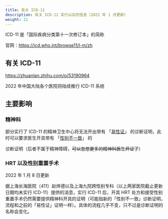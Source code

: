 ```yaml
---
title: 有关 ICD-11
description: 有关 ICD-11 实行以后的信息（2022 年 1 月更新）
weight: 21
---
```


ICD-11 是「国际疾病分类第十一次修订本」的简称

官网：<https://icd.who.int/browse11/l-m/zh>

## 有关 ICD-11

<https://zhuanlan.zhihu.com/p/53190964>

2022 年中国大陆各个医院将陆续推行 ICD-11 系统

## 主要影响

### 精神科

部分实行了 ICD-11 的精神卫生中心将无法开出带有 「[易性证][icd-10]」 的诊断证明，此时可以要求医生开具带有 「[性别不一致][icd-11]」 的

诊断证明（后者不属于精神障碍，~~可以忽悠更多的精神科医生开证了~~）

[icd-10]: https://icd.who.int/browse10/2019/en#/F64
[icd-11]: https://icd.who.int/browse11/l-m/zh#/http://id.who.int/icd/entity/411470068

### HRT 以及性别重置手术

2022 年 1 月 8 日更新

据上海长海医院（411）赵烨德以及上海九院跨性别专科（以上两家医院截止更新日期均未实行 ICD-11）提供的消息，实行 ICD-11 后，开具 HRT 处方和接受性别重置手术仍然需要提供精神科开具的证明（可能指新的「性别不一致」诊断证明，流程和之前的「易性证」证明一样）。具体的流程几乎不变，只不过是诊断证明的名称会变化。
